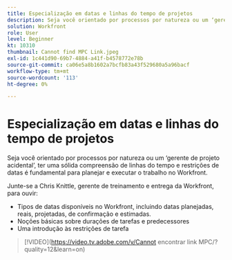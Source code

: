 ```yaml
---
title: Especialização em datas e linhas do tempo de projetos
description: Seja você orientado por processos por natureza ou um ‘gerente de projeto acidental’, ter uma sólida compreensão de linhas do tempo e restrições de datas é fundamental para planejar e executar o trabalho no Workfront.
solution: Workfront
role: User
level: Beginner
kt: 10310
thumbnail: Cannot find MPC Link.jpeg
exl-id: 1c441d90-69b7-4884-a41f-b4578772e78b
source-git-commit: ca06e5a8b1602a7bcfb83a43f529680a5a96bacf
workflow-type: tm+mt
source-wordcount: '113'
ht-degree: 0%

---
```


# Especialização em datas e linhas do tempo de projetos

Seja você orientado por processos por natureza ou um ‘gerente de projeto acidental’, ter uma sólida compreensão de linhas do tempo e restrições de datas é fundamental para planejar e executar o trabalho no Workfront.

Junte-se a Chris Knittle, gerente de treinamento e entrega da Workfront, para ouvir:

* Tipos de datas disponíveis no Workfront, incluindo datas planejadas, reais, projetadas, de confirmação e estimadas.
* Noções básicas sobre durações de tarefas e predecessores
* Uma introdução às restrições de tarefa

>[!VIDEO](https://video.tv.adobe.com/v/Cannot encontrar link MPC/?quality=12&amp;learn=on)
